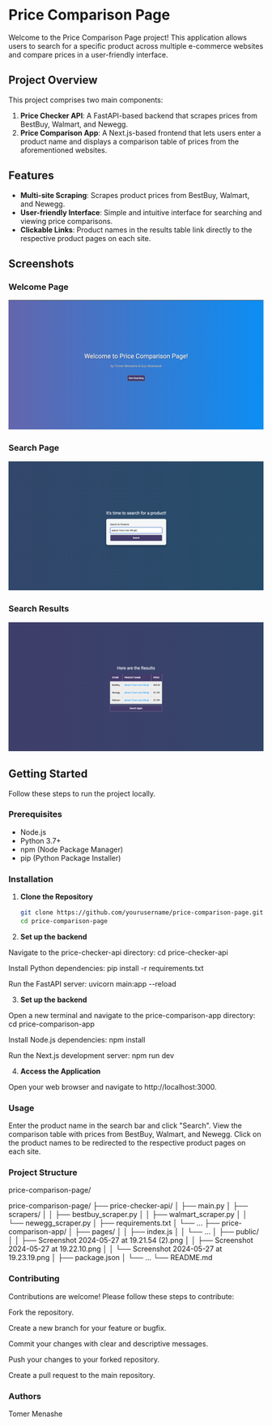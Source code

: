 # Price Comparison Page

Welcome to the Price Comparison Page project! This application allows users to search for a specific product across multiple e-commerce websites and compare prices in a user-friendly interface.

## Project Overview

This project comprises two main components:

1. **Price Checker API**: A FastAPI-based backend that scrapes prices from BestBuy, Walmart, and Newegg.
2. **Price Comparison App**: A Next.js-based frontend that lets users enter a product name and displays a comparison table of prices from the aforementioned websites.

## Features

- **Multi-site Scraping**: Scrapes product prices from BestBuy, Walmart, and Newegg.
- **User-friendly Interface**: Simple and intuitive interface for searching and viewing price comparisons.
- **Clickable Links**: Product names in the results table link directly to the respective product pages on each site.

## Screenshots

### Welcome Page
![Welcome Page](https://github.com/TomerMenashe/price-comparison-page/blob/main/Screenshot%202024-05-27%20at%2019.22.10.png)

### Search Page
![Search Page](https://github.com/TomerMenashe/price-comparison-page/blob/main/Screenshot%202024-05-27%20at%2019.22.40.png)

### Search Results
![Search Results](https://github.com/TomerMenashe/price-comparison-page/blob/main/Screenshot%202024-05-27%20at%2019.23.19.png)

## Getting Started

Follow these steps to run the project locally.

### Prerequisites

- Node.js
- Python 3.7+
- npm (Node Package Manager)
- pip (Python Package Installer)

### Installation

1. **Clone the Repository**

   ```sh
   git clone https://github.com/yourusername/price-comparison-page.git
   cd price-comparison-page
   
2. **Set up the backend**

Navigate to the price-checker-api directory:
cd price-checker-api

Install Python dependencies:
pip install -r requirements.txt

Run the FastAPI server:
uvicorn main:app --reload

3. **Set up the backend**

Open a new terminal and navigate to the price-comparison-app directory:
cd price-comparison-app

Install Node.js dependencies:
npm install

Run the Next.js development server:
npm run dev

4. **Access the Application**

Open your web browser and navigate to http://localhost:3000.

### Usage
Enter the product name in the search bar and click "Search".
View the comparison table with prices from BestBuy, Walmart, and Newegg.
Click on the product names to be redirected to the respective product pages on each site.


### Project Structure
price-comparison-page/

price-comparison-page/
├── price-checker-api/
│   ├── main.py
│   ├── scrapers/
│   │   ├── bestbuy_scraper.py
│   │   ├── walmart_scraper.py
│   │   └── newegg_scraper.py
│   ├── requirements.txt
│   └── ...
├── price-comparison-app/
│   ├── pages/
│   │   ├── index.js
│   │   └── ...
│   ├── public/
│   │   ├── Screenshot 2024-05-27 at 19.21.54 (2).png
│   │   ├── Screenshot 2024-05-27 at 19.22.10.png
│   │   └── Screenshot 2024-05-27 at 19.23.19.png
│   ├── package.json
│   └── ...
└── README.md


### Contributing
Contributions are welcome! Please follow these steps to contribute:

Fork the repository.

Create a new branch for your feature or bugfix.

Commit your changes with clear and descriptive messages.

Push your changes to your forked repository.

Create a pull request to the main repository.

### Authors
Tomer Menashe
